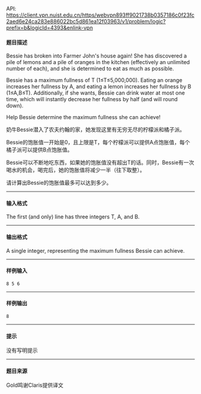 API: https://client.vpn.nuist.edu.cn/https/webvpn893ff9021738b0357186c0f23fc2aed6e24ca283e886022bc5d861ea12f03963/v1/problem/logic?prefix=b&logicId=4393&enlink-vpn

#### 题目描述

Bessie has broken into Farmer John's house again! She has discovered a pile of lemons and a pile of oranges in the kitchen (effectively an unlimited number of each), and she is determined to eat as much as possible.  
  
Bessie has a maximum fullness of T (1≤T≤5,000,000). Eating an orange increases her fullness by A, and eating a lemon increases her fullness by B (1≤A,B≤T). Additionally, if she wants, Bessie can drink water at most one time, which will instantly decrease her fullness by half (and will round down).  
  
Help Bessie determine the maximum fullness she can achieve!

奶牛Bessie潜入了农夫约翰的家，她发现这里有无穷无尽的柠檬派和橘子派。

Bessie的饱胀值一开始是0，且上限是T，每个柠檬派可以提供A点饱胀值，每个橘子派可以提供B点饱胀值。

Bessie可以不断地吃东西，如果她的饱胀值没有超出T的话。同时，Bessie有一次喝水的机会，喝完后，她的饱胀值将减少一半（往下取整）。

请计算出Bessie的饱胀值最多可以达到多少。

---

#### 输入格式

The first (and only) line has three integers T, A, and B.

---

#### 输出格式

A single integer, representing the maximum fullness Bessie can achieve.

---

#### 样例输入
```
8 5 6
```

---

#### 样例输出
```
8
```

---

#### 提示

没有写明提示

---

#### 题目来源

Gold鸣谢Claris提供译文